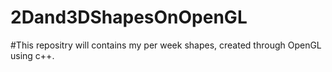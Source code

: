 # 2Dand3DShapesOnOpenGL
#This repositry will contains my per week shapes, created through OpenGL using c++.
